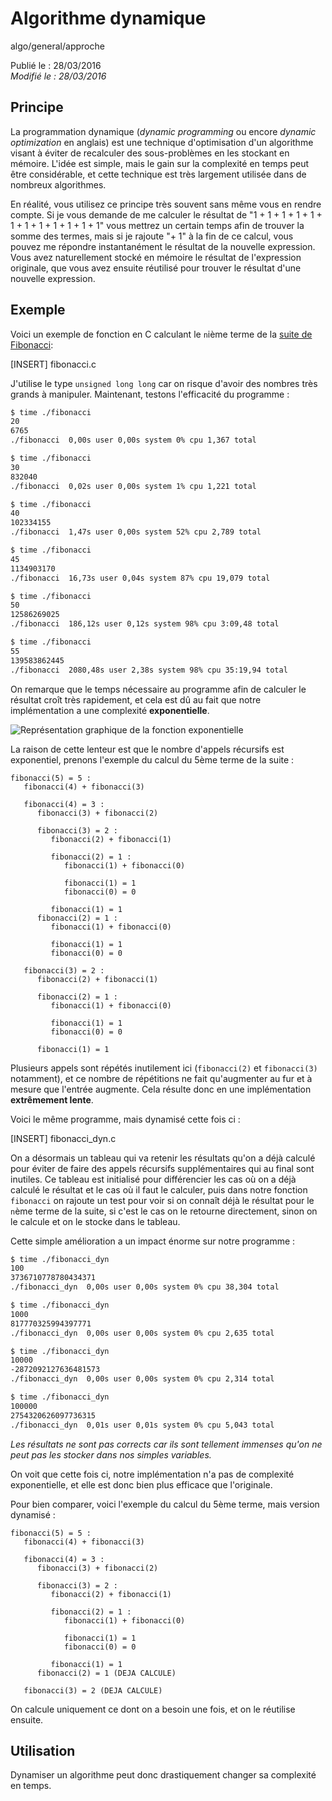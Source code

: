 Algorithme dynamique
====================
algo/general/approche

Publié le : 28/03/2016  
*Modifié le : 28/03/2016*

## Principe

La programmation dynamique (*dynamic programming* ou encore *dynamic optimization* en anglais) est une technique d'optimisation d'un algorithme visant à éviter de recalculer des sous-problèmes en les stockant en mémoire. L'idée est simple, mais le gain sur la complexité en temps peut être considérable, et cette technique est très largement utilisée dans de nombreux algorithmes.

En réalité, vous utilisez ce principe très souvent sans même vous en rendre compte. Si je vous demande de me calculer le résultat de "1 + 1 + 1 + 1 + 1 + 1 + 1 + 1 + 1 + 1 + 1 + 1" vous mettrez un certain temps afin de trouver la somme des termes, mais si je rajoute "+ 1" à la fin de ce calcul, vous pouvez me répondre instantanément le résultat de la nouvelle expression. Vous avez naturellement stocké en mémoire le résultat de l'expression originale, que vous avez ensuite réutilisé pour trouver le résultat d'une nouvelle expression.

## Exemple

Voici un exemple de fonction en C calculant le `n`ième terme de la [suite de Fibonacci](https://en.wikipedia.org/wiki/Fibonacci_sequence):

[INSERT]
fibonacci.c

J'utilise le type `unsigned long long` car on risque d'avoir des nombres très grands à manipuler. Maintenant, testons l'efficacité du programme :

```bash
$ time ./fibonacci
20
6765
./fibonacci  0,00s user 0,00s system 0% cpu 1,367 total

$ time ./fibonacci
30
832040
./fibonacci  0,02s user 0,00s system 1% cpu 1,221 total

$ time ./fibonacci
40
102334155
./fibonacci  1,47s user 0,00s system 52% cpu 2,789 total

$ time ./fibonacci
45
1134903170
./fibonacci  16,73s user 0,04s system 87% cpu 19,079 total

$ time ./fibonacci
50
12586269025
./fibonacci  186,12s user 0,12s system 98% cpu 3:09,48 total

$ time ./fibonacci
55
139583862445
./fibonacci  2080,48s user 2,38s system 98% cpu 35:19,94 total
```

On remarque que le temps nécessaire au programme afin de calculer le résultat croît très rapidement, et cela est dû au fait que notre implémentation a une complexité **exponentielle**.

![Représentation graphique de la fonction exponentielle](//static.napnac.ga/img/algo/general/approche/dynamique/representation_exp.png)

La raison de cette lenteur est que le nombre d'appels récursifs est exponentiel, prenons l'exemple du calcul du 5ème terme de la suite :

```
fibonacci(5) = 5 :
   fibonacci(4) + fibonacci(3)

   fibonacci(4) = 3 :
      fibonacci(3) + fibonacci(2)

      fibonacci(3) = 2 :
         fibonacci(2) + fibonacci(1)

         fibonacci(2) = 1 :
            fibonacci(1) + fibonacci(0)

            fibonacci(1) = 1
            fibonacci(0) = 0

         fibonacci(1) = 1
      fibonacci(2) = 1 :
         fibonacci(1) + fibonacci(0)

         fibonacci(1) = 1
         fibonacci(0) = 0

   fibonacci(3) = 2 :
      fibonacci(2) + fibonacci(1)

      fibonacci(2) = 1 :
         fibonacci(1) + fibonacci(0)

         fibonacci(1) = 1
         fibonacci(0) = 0

      fibonacci(1) = 1
```

Plusieurs appels sont répétés inutilement ici (`fibonacci(2)` et `fibonacci(3)` notamment), et ce nombre de répétitions ne fait qu'augmenter au fur et à mesure que l'entrée augmente. Cela résulte donc en une implémentation **extrêmement lente**.

Voici le même programme, mais dynamisé cette fois ci :

[INSERT]
fibonacci_dyn.c

On a désormais un tableau qui va retenir les résultats qu'on a déjà calculé pour éviter de faire des appels récursifs supplémentaires qui au final sont inutiles. Ce tableau est initialisé pour différencier les cas où on a déjà calculé le résultat et le cas où il faut le calculer, puis dans notre fonction `fibonacci` on rajoute un test pour voir si on connaît déjà le résultat pour le `n`ème terme de la suite, si c'est le cas on le retourne directement, sinon on le calcule et on le stocke dans le tableau.

Cette simple amélioration a un impact énorme sur notre programme :

```bash
$ time ./fibonacci_dyn
100
3736710778780434371
./fibonacci_dyn  0,00s user 0,00s system 0% cpu 38,304 total

$ time ./fibonacci_dyn
1000
817770325994397771
./fibonacci_dyn  0,00s user 0,00s system 0% cpu 2,635 total

$ time ./fibonacci_dyn
10000
-2872092127636481573
./fibonacci_dyn  0,00s user 0,00s system 0% cpu 2,314 total

$ time ./fibonacci_dyn
100000
2754320626097736315
./fibonacci_dyn  0,01s user 0,01s system 0% cpu 5,043 total
```

*Les résultats ne sont pas corrects car ils sont tellement immenses qu'on ne peut pas les stocker dans nos simples variables.*

On voit que cette fois ci, notre implémentation n'a pas de complexité exponentielle, et elle est donc bien plus efficace que l'originale.

Pour bien comparer, voici l'exemple du calcul du 5ème terme, mais version dynamisé :

```
fibonacci(5) = 5 :
   fibonacci(4) + fibonacci(3)

   fibonacci(4) = 3 :
      fibonacci(3) + fibonacci(2)

      fibonacci(3) = 2 :
         fibonacci(2) + fibonacci(1)

         fibonacci(2) = 1 :
            fibonacci(1) + fibonacci(0)

            fibonacci(1) = 1
            fibonacci(0) = 0

         fibonacci(1) = 1
      fibonacci(2) = 1 (DEJA CALCULE)

   fibonacci(3) = 2 (DEJA CALCULE)
```

On calcule uniquement ce dont on a besoin une fois, et on le réutilise ensuite.

## Utilisation

Dynamiser un algorithme peut donc drastiquement changer sa complexité en temps.
